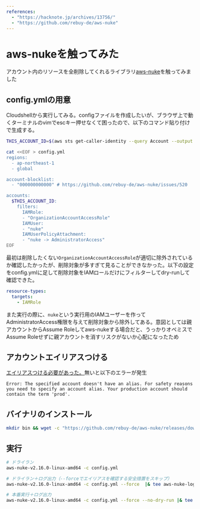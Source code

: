 ```yaml
---
references:
  - "https://hacknote.jp/archives/13756/"
  - "https://github.com/rebuy-de/aws-nuke"
---
```


# aws-nukeを触ってみた

アカウント内のリソースを全削除してくれるライブラリ[aws-nuke](https://github.com/rebuy-de/aws-nuke)を触ってみました

## config.ymlの用意

Cloudshellから実行してみる。configファイルを作成したいが、ブラウザ上で動くターミナルのvimでescキー押せなくて困ったので、以下のコマンド貼り付けで生成する。

```bash
THIS_ACCOUNT_ID=$(aws sts get-caller-identity --query Account --output text)

cat <<EOF > config.yml
regions:
  - ap-northeast-1
  - global

account-blocklist:
  - "000000000000" # https://github.com/rebuy-de/aws-nuke/issues/520

accounts:
  $THIS_ACCOUNT_ID:
    filters:
      IAMRole:
      - "OrganizationAccountAccessRole"
      IAMUser:
      - "nuke"
      IAMUserPolicyAttachment:
      - "nuke -> AdministratorAccess"
EOF
```

最初は削除したくない`OrganizationAccountAccessRole`が適切に除外されているか確認したかったが、削除対象が多すぎて見ることができなかった。以下の設定をconfig.ymlに足して削除対象をIAMロールだけにフィルターしてdry-runして確認できた。

```yml
resource-types:
  targets:
    - IAMRole
```

また実行の際に、`nuke`という実行用のIAMユーザーを作ってAdministratorAccess権限を与えて削除対象から除外してある。意図としては親アカウントからAssume Roleしてaws-nukeする場合だと、うっかりオペミスでAssume Roleせずに親アカウントを消すリスクがないか心配になったため

## アカウントエイリアスつける

[エイリアスつける必要があった。](https://docs.aws.amazon.com/IAM/latest/UserGuide/console_account-alias.html)無いと以下のエラーが発生

`Error: The specified account doesn't have an alias. For safety reasons you need to specify an account alias. Your production account should contain the term 'prod'.`

## バイナリのインストール

```bash
mkdir bin && wget -c "https://github.com/rebuy-de/aws-nuke/releases/download/v2.16.0/aws-nuke-v2.16.0-linux-amd64.tar.gz" -O - | sudo tar -xz -C $HOME/bin
```

## 実行


```bash
# ドライラン
aws-nuke-v2.16.0-linux-amd64 -c config.yml

# ドライラン＋ログ出力（--forceでエイリアスを確認する安全措置をスキップ）
aws-nuke-v2.16.0-linux-amd64 -c config.yml --force  |& tee aws-nuke-log.txt

# 本番実行＋ログ出力
aws-nuke-v2.16.0-linux-amd64 -c config.yml --force --no-dry-run |& tee aws-nuke-log.txt
```
